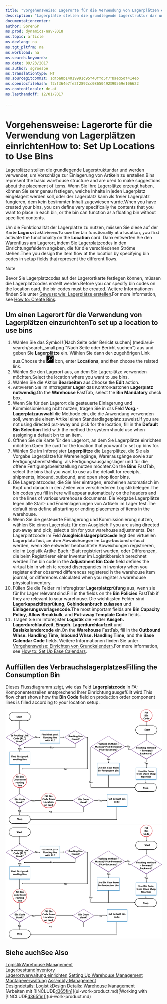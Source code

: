 ```yaml
---
title: "Vorgehensweise: Lagerorte für die Verwendung von Lagerplätzen einrichten"
description: "Lagerplätze stellen die grundlegende Lagerstruktur dar und werden verwendet, um Vorschläge zur Einlagerung von Artikeln zu erstellen. Wenn Sie Ihre Lagerplätze erzeugt haben, können Sie sehr genau festlegen, welche Inhalte in jeden Lagerplatz eingelagert werden soll, oder der Lagerplatz kann als freier Lagerplatz fungieren, dem kein bestimmter Inhalt zugewiesen wurde."
documentationcenter: 
author: SorenGP
ms.prod: dynamics-nav-2018
ms.topic: article
ms.devlang: na
ms.tgt_pltfrm: na
ms.workload: na
ms.search.keywords: 
ms.date: 09/23/2017
ms.author: sgroespe
ms.translationtype: HT
ms.sourcegitcommit: 1dfba8b14019991c95f40ffd5f7fbaed5df414eb
ms.openlocfilehash: f2cf364e7fe2f2892cc08650492890569e106622
ms.contentlocale: de-at
ms.lasthandoff: 12/01/2017

---
```

# <a name="how-to-set-up-locations-to-use-bins"></a><span data-ttu-id="0070d-104">Vorgehensweise: Lagerorte für die Verwendung von Lagerplätzen einrichten</span><span class="sxs-lookup"><span data-stu-id="0070d-104">How to: Set Up Locations to Use Bins</span></span>
<span data-ttu-id="0070d-105">Lagerplätze stellen die grundlegende Lagerstruktur dar und werden verwendet, um Vorschläge zur Einlagerung von Artikeln zu erstellen.</span><span class="sxs-lookup"><span data-stu-id="0070d-105">Bins represent the basic warehouse structure and are used to make suggestions about the placement of items.</span></span> <span data-ttu-id="0070d-106">Wenn Sie Ihre Lagerplätze erzeugt haben, können Sie sehr genau festlegen, welche Inhalte in jeden Lagerplatz eingelagert werden soll, oder der Lagerplatz kann als freier Lagerplatz fungieren, dem kein bestimmter Inhalt zugewiesen wurde.</span><span class="sxs-lookup"><span data-stu-id="0070d-106">When you have created your bins, you can define very specifically the contents that you want to place in each bin, or the bin can function as a floating bin without specified contents.</span></span>  

<span data-ttu-id="0070d-107">Um die Funktionalität der Lagerplätze zu nutzen, müssen Sie diese auf der Karte **Lagerort** aktivieren.</span><span class="sxs-lookup"><span data-stu-id="0070d-107">To use the bin functionality at a location, you first activate the functionality on the **Location** card.</span></span> <span data-ttu-id="0070d-108">Dann entwerfen Sie den Warenfluss am Lagerort, indem Sie Lagerplatzcodes in den Einrichtungsfeldern angeben, die für die verschiedenen Ströme stehen.</span><span class="sxs-lookup"><span data-stu-id="0070d-108">Then you design the item flow at the location by specifying bin codes in setup fields that represent the different flows.</span></span>  

> [!NOTE]  
>  <span data-ttu-id="0070d-109">Bevor Sie Lagerplatzcodes auf der Lagerortkarte festlegen können, müssen die Lagerplatzcodes erstellt werden.</span><span class="sxs-lookup"><span data-stu-id="0070d-109">Before you can specify bin codes on the location card, the bin codes must be created.</span></span> <span data-ttu-id="0070d-110">Weitere Informationen finden Sie unter [Gewusst wie: Lagerplätze erstellen](warehouse-how-to-create-individual-bins.md).</span><span class="sxs-lookup"><span data-stu-id="0070d-110">For more information, see [How to: Create Bins](warehouse-how-to-create-individual-bins.md).</span></span>  

## <a name="to-set-up-a-location-to-use-bins"></a><span data-ttu-id="0070d-111">Um einen Lagerort für die Verwendung von Lagerplätzen einzurichten</span><span class="sxs-lookup"><span data-stu-id="0070d-111">To set up a location to use bins</span></span>  
1.  <span data-ttu-id="0070d-112">Wählen Sie das Symbol ![Nach Seite oder Bericht suchen] (media/ui-search/search_small.png "Nach Seite oder Bericht suchen") aus und geben Sie **Lagerplätze** ein. Wählen Sie dann den zugehörigen Link aus.</span><span class="sxs-lookup"><span data-stu-id="0070d-112">Choose the ![Search for Page or Report](media/ui-search/search_small.png "Search for Page or Report icon") icon, enter **Locations**, and then choose the related link.</span></span>  
2.  <span data-ttu-id="0070d-113">Wählen Sie den Lagerort aus, an dem Sie Lagerplätze verwenden möchten.</span><span class="sxs-lookup"><span data-stu-id="0070d-113">Select the location where you want to use bins.</span></span>  
3.  <span data-ttu-id="0070d-114">Wählen Sie die Aktion **Bearbeiten** aus.</span><span class="sxs-lookup"><span data-stu-id="0070d-114">Choose the **Edit** action.</span></span>  
4.  <span data-ttu-id="0070d-115">Aktivieren Sie im Inforegister **Lager** das Kontrollkästchen **Lagerplatz notwendig**.</span><span class="sxs-lookup"><span data-stu-id="0070d-115">On the **Warehouse** FastTab, select the **Bin Mandatory** check box.</span></span>  
5.  <span data-ttu-id="0070d-116">Wenn Sie für den Lagerort die gesteuerte Einlagerung und Kommissionierung nicht nutzen, tragen Sie in das Feld **Vorg.-Lagerplatzauswahl** die Methode ein, die die Anwendung verwenden soll, wenn sie einem Artikel einen Standardlagerplatz zuweist.</span><span class="sxs-lookup"><span data-stu-id="0070d-116">If you are not using directed put-away and pick for the location, fill in the **Default Bin Selection** field with the method the system should use when assigning a default bin to an item.</span></span>  
6.  <span data-ttu-id="0070d-117">Öffnen Sie  die Karte für den Lagerort, an dem Sie Lagerplätze einrichten möchten.</span><span class="sxs-lookup"><span data-stu-id="0070d-117">Open the card for the location that you want to set up bins for.</span></span>
7.  <span data-ttu-id="0070d-118">Wählen Sie im Inforegister **Lagerplätze** die Lagerplätze, die Sie als Vorgabe Lagerplätze für Wareneingänge, Warenausgänge sowie zur Fertigungsbereitstellung, als Fertigungsausgangslager und für die offene Fertigungsbereitstellung nutzen möchten.</span><span class="sxs-lookup"><span data-stu-id="0070d-118">On the **Bins** FastTab, select the bins that you want to use as the default for receipts, shipments, inbound, outbound, and open shop floor bins.</span></span>  
8.  <span data-ttu-id="0070d-119">Die Lagerplatzcodes, die Sie hier eintragen, erscheinen automatisch im Kopf und danach in den Zeilen von verschiedenen Logistikbelegen.</span><span class="sxs-lookup"><span data-stu-id="0070d-119">The bin codes you fill in here will appear automatically on the headers and on the lines of various warehouse documents.</span></span> <span data-ttu-id="0070d-120">Die Vorgabe Lagerplätze legen alle Start- und Endeinlagerungen von Artikeln im Lager fest.</span><span class="sxs-lookup"><span data-stu-id="0070d-120">The default bins define all starting or ending placements of items in the warehouse.</span></span>  
9.  <span data-ttu-id="0070d-121">Wenn Sie die gesteuerte Einlagerung und Kommissionierung nutzen, wählen Sie einen Lagerplatz für den Ausgleich.</span><span class="sxs-lookup"><span data-stu-id="0070d-121">If you are using directed put-away and pick, select a bin for your warehouse adjustments.</span></span> <span data-ttu-id="0070d-122">Der Lagerplatzcode im Feld **Ausgleichslagerplatzcode** legt den virtuellen Lagerplatz fest, an dem Abweichungen im Lagerbestand erfasst werden, wenn Sie entweder beobachtete Abweichungen registrieren, die im Logistik Artikel Buch.-Blatt registriert wurden, oder Differenzen, die beim Registrieren einer Inventur im Logistikbereich berechnet werden.</span><span class="sxs-lookup"><span data-stu-id="0070d-122">The bin code in the **Adjustment Bin Code** field defines the virtual bin in which to record discrepancies in inventory when you register either observed differences registered in the warehouse item journal, or differences calculated when you register a warehouse physical inventory.</span></span>  
10. <span data-ttu-id="0070d-123">Füllen Sie die Felder im Inforegister **Lagerplatzprüfung** aus, wenn sie für Ihr Lager relevant sind.</span><span class="sxs-lookup"><span data-stu-id="0070d-123">Fill in the fields on the **Bin Policies** FastTab if they are relevant to your warehouse.</span></span> <span data-ttu-id="0070d-124">Die wichtigsten Felder sind **Lagerkapazitätsprüfung**, **Gebindeanbruch zulassen** und **Einlagerungsvorlagencode**.</span><span class="sxs-lookup"><span data-stu-id="0070d-124">The most important fields are **Bin Capacity Policy**, **Allow Breakbulk**, and **Put-away Template Code** fields.</span></span>  
11. <span data-ttu-id="0070d-125">Tragen Sie im Inforegister **Logistik** die Felder **Ausgeh. Lagerdurchlaufzeit**, **Eingeh. Lagerdurchlaufzeit** und **Basiskalendercode** ein.</span><span class="sxs-lookup"><span data-stu-id="0070d-125">On the **Warehouse** FastTab, fill in the **Outbound Whse. Handling Time**, **Inbound Whse. Handling Time**, and the **Base Calendar Code** fields.</span></span> <span data-ttu-id="0070d-126">Weitere Informationen finden Sie unter [Vorgehensweise: Einrichten von Grundkalendern](across-how-to-assign-base-calendars.md).</span><span class="sxs-lookup"><span data-stu-id="0070d-126">For more information, see [How to: Set Up Base Calendars](across-how-to-assign-base-calendars.md).</span></span>

## <a name="filling-the-consumption-bin"></a><span data-ttu-id="0070d-127">Auffüllen des Verbrauchslagerplatzes</span><span class="sxs-lookup"><span data-stu-id="0070d-127">Filling the Consumption Bin</span></span>
<span data-ttu-id="0070d-128">Dieses Flussdiagramm zeigt, wie das Feld **Lagerplatzcode** in FA-Komponentenzeilen entsprechend Ihrer Einrichtung ausgefüllt wird.</span><span class="sxs-lookup"><span data-stu-id="0070d-128">This flow chart shows how the **Bin Code** field on production order component lines is filled according to your location setup.</span></span>

<span data-ttu-id="0070d-129">![Lagerplatz-Flussdiagramm](media/binflow.png "Lagerfluss")</span><span class="sxs-lookup"><span data-stu-id="0070d-129">![Bin flow chart](media/binflow.png "BinFlow")</span></span>  

## <a name="see-also"></a><span data-ttu-id="0070d-130">Siehe auch</span><span class="sxs-lookup"><span data-stu-id="0070d-130">See Also</span></span>
[<span data-ttu-id="0070d-131">Logistik</span><span class="sxs-lookup"><span data-stu-id="0070d-131">Warehouse Management</span></span>](warehouse-manage-warehouse.md)  
[<span data-ttu-id="0070d-132">Lagerbesttand</span><span class="sxs-lookup"><span data-stu-id="0070d-132">Inventory</span></span>](inventory-manage-inventory.md)  
<span data-ttu-id="0070d-133">[Lagerortverwaltung einrichten](warehouse-setup-warehouse.md)   </span><span class="sxs-lookup"><span data-stu-id="0070d-133">[Setting Up Warehouse Management](warehouse-setup-warehouse.md)   </span></span>  
<span data-ttu-id="0070d-134">[Montageverwaltung](assembly-assemble-items.md)  </span><span class="sxs-lookup"><span data-stu-id="0070d-134">[Assembly Management](assembly-assemble-items.md)  </span></span>  
[<span data-ttu-id="0070d-135">Designdetails: Logistik</span><span class="sxs-lookup"><span data-stu-id="0070d-135">Design Details: Warehouse Management</span></span>](design-details-warehouse-management.md)  
<span data-ttu-id="0070d-136">[Arbeiten mit [!INCLUDE[d365fin](includes/d365fin_md.md)]](ui-work-product.md)</span><span class="sxs-lookup"><span data-stu-id="0070d-136">[Working with [!INCLUDE[d365fin](includes/d365fin_md.md)]](ui-work-product.md)</span></span>


